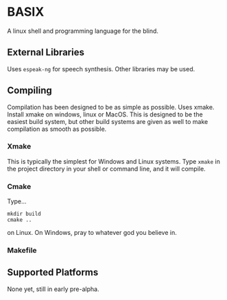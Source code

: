# BASIX

A linux shell and programming language for the blind.

## External Libraries

Uses `espeak-ng` for speech synthesis. Other libraries may be used.

## Compiling

Compilation has been designed to be as simple as possible. Uses xmake. Install xmake on windows, linux or MacOS. This is designed to be the easiest build system, but other build systems are given as well to make compilation as smooth as possible.

### Xmake

This is typically the simplest for Windows and Linux systems. Type `xmake` in the project directory in your shell or command line, and it will compile.

### Cmake

Type...
```
mkdir build
cmake ..
```
on Linux. On Windows, pray to whatever god you believe in.

### Makefile



## Supported Platforms

None yet, still in early pre-alpha.
